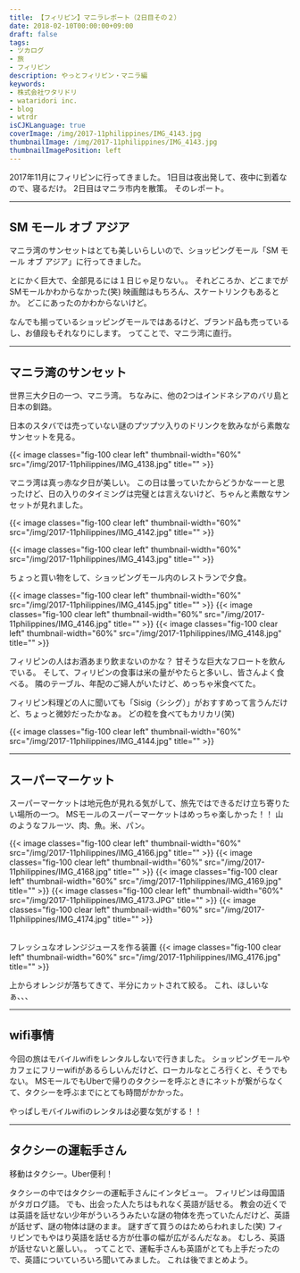 ```yaml
---
title: 【フィリピン】マニラレポート（2日目その２）
date: 2018-02-10T00:00:00+09:00
draft: false
tags:
- ツカログ
- 旅
- フィリピン
description: やっとフィリピン・マニラ編
keywords:
- 株式会社ワタリドリ
- wataridori inc.
- blog
- wtrdr
isCJKLanguage: true
coverImage: /img/2017-11philippines/IMG_4143.jpg
thumbnailImage: /img/2017-11philippines/IMG_4143.jpg
thumbnailImagePosition: left
---
```

2017年11月にフィリピンに行ってきました。
1日目は夜出発して、夜中に到着なので、寝るだけ。
2日目はマニラ市内を散策。
そのレポート。

-----

## SM モール オブ アジア

マニラ湾のサンセットはとても美しいらしいので、ショッピングモール「SM モール オブ アジア」に行ってきました。

とにかく巨大で、全部見るには１日じゃ足りない。。
それどころか、どこまでがSMモールかわからなかった(笑)
映画館はもちろん、スケートリンクもあるとか。
どこにあったのかわからないけど。

なんでも揃っているショッピングモールではあるけど、ブランド品も売っているし、お値段もそれなりにします。
ってことで、マニラ湾に直行。

-----

## マニラ湾のサンセット

世界三大夕日の一つ、マニラ湾。
ちなみに、他の2つはインドネシアのバリ島と日本の釧路。

日本のスタバでは売っていない謎のプツプツ入りのドリンクを飲みながら素敵なサンセットを見る。

{{< image classes="fig-100 clear left" thumbnail-width="60%" src="/img/2017-11philippines/IMG_4138.jpg" title="" >}} 



マニラ湾は真っ赤な夕日が美しい。
この日は曇っていたからどうかなーーと思ったけど、日の入りのタイミングは完璧とは言えないけど、ちゃんと素敵なサンセットが見れました。


{{< image classes="fig-100 clear left" thumbnail-width="60%" src="/img/2017-11philippines/IMG_4142.jpg" title="" >}} 


{{< image classes="fig-100 clear left" thumbnail-width="60%" src="/img/2017-11philippines/IMG_4143.jpg" title="" >}} 


ちょっと買い物をして、ショッピングモール内のレストランで夕食。

{{< image classes="fig-100 clear left" thumbnail-width="60%" src="/img/2017-11philippines/IMG_4145.jpg" title="" >}} 
{{< image classes="fig-100 clear left" thumbnail-width="60%" src="/img/2017-11philippines/IMG_4146.jpg" title="" >}} 
{{< image classes="fig-100 clear left" thumbnail-width="60%" src="/img/2017-11philippines/IMG_4148.jpg" title="" >}}

フィリピンの人はお酒あまり飲まないのかな？
甘そうな巨大なフロートを飲んでいる。
そして、フィリピンの食事は米の量がやたらと多いし、皆さんよく食べる。
隣のテーブル、年配のご婦人がいたけど、めっちゃ米食べてた。


フィリピン料理どの人に聞いても「Sisig（シシグ）」がおすすめって言うんだけど、ちょっと微妙だったかなぁ。
どの粒を食べてもカリカリ(笑)

{{< image classes="fig-100 clear left" thumbnail-width="60%" src="/img/2017-11philippines/IMG_4144.jpg" title="" >}} 

-------

## スーパーマーケット

スーパーマーケットは地元色が見れる気がして、旅先ではできるだけ立ち寄りたい場所の一つ。
MSモールのスーパーマーケットはめっちゃ楽しかった！！
山のようなフルーツ、肉、魚。米、パン。

{{< image classes="fig-100 clear left" thumbnail-width="60%" src="/img/2017-11philippines/IMG_4166.jpg" title="" >}} 
{{< image classes="fig-100 clear left" thumbnail-width="60%" src="/img/2017-11philippines/IMG_4168.jpg" title="" >}} 
{{< image classes="fig-100 clear left" thumbnail-width="60%" src="/img/2017-11philippines/IMG_4169.jpg" title="" >}} 
{{< image classes="fig-100 clear left" thumbnail-width="60%" src="/img/2017-11philippines/IMG_4173.JPG" title="" >}} 
{{< image classes="fig-100 clear left" thumbnail-width="60%" src="/img/2017-11philippines/IMG_4174.jpg" title="" >}} 

<br>
フレッシュなオレンジジュースを作る装置
{{< image classes="fig-100 clear left" thumbnail-width="60%" src="/img/2017-11philippines/IMG_4176.jpg" title="" >}} 

上からオレンジが落ちてきて、半分にカットされて絞る。
これ、ほしいなぁ、、、

-------

## wifi事情

今回の旅はモバイルwifiをレンタルしないで行きました。
ショッピングモールやカフェにフリーwifiがあるらしいんだけど、ローカルなところ行くと、そうでもない。
MSモールでもUberで帰りのタクシーを呼ぶときにネットが繋がらなくて、タクシーを呼ぶまでにとても時間がかかった。

やっぱしモバイルwifiのレンタルは必要な気がする！！

-------

## タクシーの運転手さん

移動はタクシー。Uber便利！

タクシーの中ではタクシーの運転手さんにインタビュー。
フィリピンは母国語がタガログ語。
でも、出会った人たちはもれなく英語が話せる。
教会の近くでは英語を話せない少年がういろうみたいな謎の物体を売っていたんだけど、英語が話せず、謎の物体は謎のまま。
謎すぎて買うのはためらわれました(笑)
フィリピンでもやはり英語を話せる方が仕事の幅が広がるんだなぁ。
むしろ、英語が話せないと厳しい。。
ってことで、運転手さんも英語がとても上手だったので、英語についていろいろ聞いてみました。
これは後でまとめよう。


